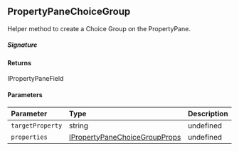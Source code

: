 ## PropertyPaneChoiceGroup

Helper method to create a Choice Group on the PropertyPane.

##### Signature

#### Returns
IPropertyPaneField<IPropertyPaneChoiceGroupProps>

#### Parameters


| Parameter	   | Type    | Description |
|:-------------|:---------------|:------------|
| `targetProperty`    | string | undefined |
| `properties`    | [IPropertyPaneChoiceGroupProps](IPropertyPaneChoiceGroupProps.md) | undefined |

